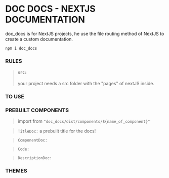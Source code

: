# DOC DOCS - NEXTJS DOCUMENTATION

doc_docs is for NextJS projects, he use the file routing method of NextJS to create a custom documentation.

```
npm i doc_docs
```

### RULES

> #### `src:`
>
> your project needs a src folder with the "pages" of nextJS inside.

### TO USE

### PREBUILT COMPONENTS

> import from `"doc_docs/dist/components/${name_of_component}"`

> `TitleDoc:`
> a prebuilt title for the docs!

> `ComponentDoc:`

> `Code:`

> `DescriptionDoc:`

### THEMES
